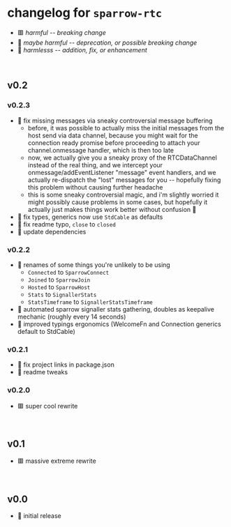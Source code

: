 
# changelog for `sparrow-rtc`

- 🟥 *harmful -- breaking change*
- 🔶 *maybe harmful -- deprecation, or possible breaking change*
- 🍏 *harmlesss -- addition, fix, or enhancement*

<br/>

## v0.2

### v0.2.3
- 🔶 fix missing messages via sneaky controversial message buffering
  - before, it was possible to actually miss the initial messages from the host send via data channel, because you might wait for the connection ready promise before proceeding to attach your channel.onmessage handler, which is then too late
  - now, we actually give you a sneaky proxy of the RTCDataChannel instead of the real thing, and we intercept your onmessage/addEventListener "message" event handlers, and we actually re-dispatch the "lost" messages for you -- hopefully fixing this problem without causing further headache
  - this is some sneaky controversial magic, and i'm slightly worried it might possibly cause problems in some cases, but hopefully it actually just makes things work better without confusion 🤷
- 🍏 fix types, generics now use `StdCable` as defaults
- 🍏 fix readme typo, `close` to `closed`
- 🍏 update dependencies

### v0.2.2
- 🔶 renames of some things you're unlikely to be using
  - `Connected` to `SparrowConnect`
  - `Joined` to `SparrowJoin`
  - `Hosted` to `SparrowHost`
  - `Stats` to `SignallerStats`
  - `StatsTimeframe` to `SignallerStatsTimeframe`
- 🍏 automated sparrow signaller stats gathering, doubles as keepalive mechanic (roughly every 14 seconds)
- 🍏 improved typings ergonomics (WelcomeFn and Connection generics default to StdCable)

### v0.2.1
- 🍏 fix project links in package.json
- 🍏 readme tweaks

### v0.2.0
- 🟥 super cool rewrite

<br/>

## v0.1
- 🟥 massive extreme rewrite

<br/>

## v0.0
- 🍏 initial release

